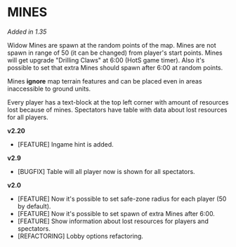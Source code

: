 # MINES

*Added in 1.35*

Widow Mines are spawn at the random points of the map. Mines are not spawn in range of 50 (it can be changed) from player's start points. Mines will get upgrade "Drilling Claws" at 6:00 (HotS game timer). Also it's possible to set that extra Mines should spawn after 6:00 at random points.

Mines **ignore** map terrain features and can be placed even in areas inaccessible to ground units.

Every player has a text-block at the top left corner with amount of resources lost because of mines. Spectators have table with data about lost resources for all players.

**v2.20**

* [FEATURE] Ingame hint is added.

**v2.9**

* [BUGFIX] Table will all player now is shown for all spectators.

**v2.0**

* [FEATURE] Now it's possible to set safe-zone radius for each player (50 by default).
* [FEATURE] Now it's possible to set spawn of extra Mines after 6:00.
* [FEATURE] Show information about lost resources for players and spectators.
* [REFACTORING] Lobby options refactoring.

